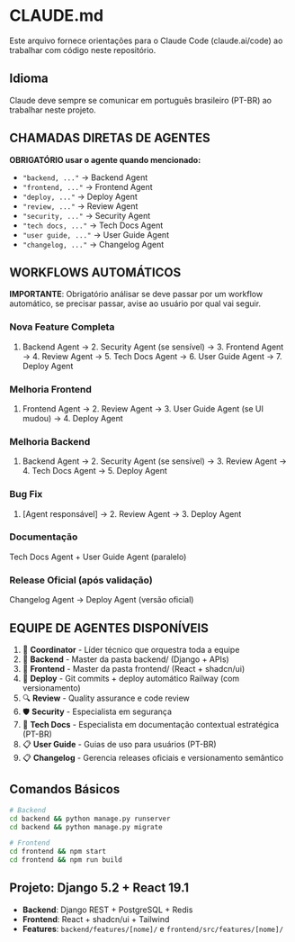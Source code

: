 # CLAUDE.md

Este arquivo fornece orientações para o Claude Code (claude.ai/code) ao trabalhar com código neste repositório.

## Idioma
Claude deve sempre se comunicar em português brasileiro (PT-BR) ao trabalhar neste projeto.

## **CHAMADAS DIRETAS DE AGENTES**

**OBRIGATÓRIO usar o agente quando mencionado:**
- `"backend, ..."` → Backend Agent
- `"frontend, ..."` → Frontend Agent  
- `"deploy, ..."` → Deploy Agent
- `"review, ..."` → Review Agent
- `"security, ..."` → Security Agent
- `"tech docs, ..."` → Tech Docs Agent
- `"user guide, ..."` → User Guide Agent
- `"changelog, ..."` → Changelog Agent

## **WORKFLOWS AUTOMÁTICOS**
**IMPORTANTE**: Obrigatório análisar se deve passar por um workflow automático, se precisar passar, avise ao usuário por qual vai seguir.

### Nova Feature Completa
1. Backend Agent → 2. Security Agent (se sensível) → 3. Frontend Agent → 4. Review Agent → 5. Tech Docs Agent → 6. User Guide Agent → 7. Deploy Agent

### Melhoria Frontend
1. Frontend Agent → 2. Review Agent → 3. User Guide Agent (se UI mudou) → 4. Deploy Agent

### Melhoria Backend  
1. Backend Agent → 2. Security Agent (se sensível) → 3. Review Agent → 4. Tech Docs Agent → 5. Deploy Agent

### Bug Fix
1. [Agent responsável] → 2. Review Agent → 3. Deploy Agent

### Documentação
Tech Docs Agent + User Guide Agent (paralelo)

### Release Oficial (após validação)
Changelog Agent → Deploy Agent (versão oficial)

## **EQUIPE DE AGENTES DISPONÍVEIS**
1. 🎯 **Coordinator** - Líder técnico que orquestra toda a equipe
2. 🔧 **Backend** - Master da pasta backend/ (Django + APIs)
3. 🎨 **Frontend** - Master da pasta frontend/ (React + shadcn/ui)
4. 🚀 **Deploy** - Git commits + deploy automático Railway (com versionamento)
5. 🔍 **Review** - Quality assurance e code review
6. 🛡️ **Security** - Especialista em segurança
7. 📖 **Tech Docs** - Especialista em documentação contextual estratégica (PT-BR)
8. 📋 **User Guide** - Guias de uso para usuários (PT-BR)
9. 📋 **Changelog** - Gerencia releases oficiais e versionamento semântico

## **Comandos Básicos**
```bash
# Backend
cd backend && python manage.py runserver
cd backend && python manage.py migrate

# Frontend  
cd frontend && npm start
cd frontend && npm run build
```

## **Projeto: Django 5.2 + React 19.1**
- **Backend**: Django REST + PostgreSQL + Redis
- **Frontend**: React + shadcn/ui + Tailwind
- **Features**: `backend/features/[nome]/` e `frontend/src/features/[nome]/`